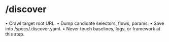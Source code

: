 # /discover <site>

• Crawl target root URL.
• Dump candidate selectors, flows, params.
• Save into /specs/<site>.discover.yaml.
• Never touch baselines, logs, or framework at this step.
